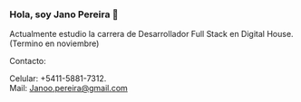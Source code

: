 ### Hola, soy Jano Pereira 👋

Actualmente estudio la carrera de Desarrollador Full Stack en Digital House.(Termino en noviembre)

Contacto:  

Celular: +5411-5881-7312.  
Mail: Janoo.pereira@gmail.com

